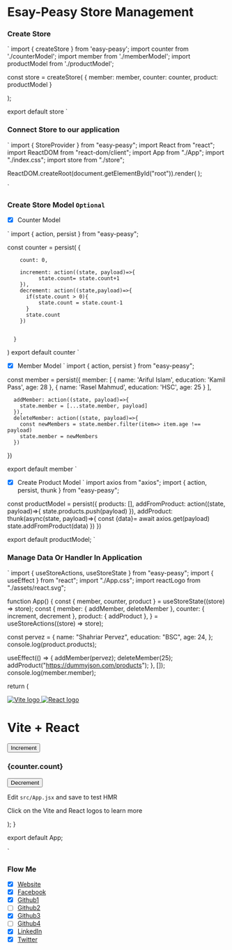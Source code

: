 # Esay-Peasy Store Management

### Create Store

`
import { createStore } from 'easy-peasy';
import counter from './counterModel';
import member from './memberModel';
import productModel from './productModel';

const store = createStore(
{
member: member,
counter: counter,
product: productModel
}

);

export default store
`

### Connect Store to our application

`
import { StoreProvider } from "easy-peasy";
import React from "react";
import ReactDOM from "react-dom/client";
import App from "./App";
import "./index.css";
import store from "./store";

ReactDOM.createRoot(document.getElementById("root")).render(
<StoreProvider store={store}>
<App />
</StoreProvider>
);

`

### Create Store Model `Optional`

- [x] Counter Model

`
import { action, persist } from "easy-peasy";

const counter = persist(
{

        count: 0,

        increment: action((state, payload)=>{
              state.count= state.count+1
        }),
        decrement: action((state,payload)=>{
          if(state.count > 0){
              state.count = state.count-1
          }
          state.count
        })


      }

)
export default counter
`

- [x] Member Model
      `
      import { action, persist } from "easy-peasy";

const member = persist({
member: [
{
name: 'Ariful Islam',
education: 'Kamil Pass',
age: 28
},
{
name: 'Rasel Mahmud',
education: 'HSC',
age: 25
}
],

      addMember: action((state, payload)=>{
        state.member = [...state.member, payload]
      }),
      deleteMember: action((state, payload)=>{
        const newMembers = state.member.filter(item=> item.age !== payload)
        state.member = newMembers
      })

})

export default member
`

- [x] Create Product Model
      `
      import axios from "axios";
      import { action, persist, thunk } from "easy-peasy";

const productModel = persist({
products: [],
addFromProduct: action((state, payload)=>{
state.products.push(payload)
}),
addProduct: thunk(async(state, payload)=>{
const {data}= await axios.get(payload)
state.addFromProduct(data)
})
})

export default productModel;
`

### Manage Data Or Handler In Application

`
import { useStoreActions, useStoreState } from "easy-peasy";
import { useEffect } from "react";
import "./App.css";
import reactLogo from "./assets/react.svg";

function App() {
const { member, counter, product } = useStoreState((store) => store);
const {
member: { addMember, deleteMember },
counter: { increment, decrement },
product: { addProduct },
} = useStoreActions((store) => store);

const pervez = {
name: "Shahriar Pervez",
education: "BSC",
age: 24,
};
console.log(product.products);

useEffect(() => {
addMember(pervez);
deleteMember(25);
addProduct("https://dummyjson.com/products");
}, []);
console.log(member.member);

return (
<div className="App">
<div>
<a href="https://vitejs.dev" target="_blank">
<img src="/vite.svg" className="logo" alt="Vite logo" />
</a>
<a href="https://reactjs.org" target="_blank">
<img src={reactLogo} className="logo react" alt="React logo" />
</a>
</div>
<h1>Vite + React</h1>
<div className="card">
<button onClick={increment}>Increment</button>
<h3>{counter.count}</h3>
<button onClick={decrement}>Decrement</button>
<p>
Edit <code>src/App.jsx</code> and save to test HMR
</p>
</div>
<p className="read-the-docs">
Click on the Vite and React logos to learn more
</p>
</div>
);
}

export default App;

`

### Flow Me

- [x] [Website](http://ariful-islam66.web.app/)
- [x] [Facebook](https://www.facebook.com/Ariful4082/)
- [x] [Github1](https://github.com/ariful4082)
- [ ] [Github2](https://github.com/ariful4966)
- [x] [Github3](https://github.com/nodeAriful)
- [ ] [Github4](https://github.com/ariful4900)
- [x] [LinkedIn](https://www.linkedin.com/in/ariful-islam0/)
- [x] [Twitter](https://twitter.com/ariful4082)
